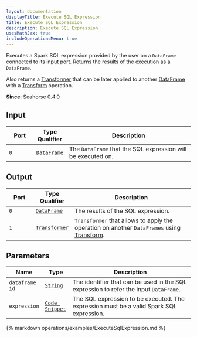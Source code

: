 ```yaml
---
layout: documentation
displayTitle: Execute SQL Expression
title: Execute SQL Expression
description: Execute SQL Expression
usesMathJax: true
includeOperationsMenu: true
---
```


Executes a Spark SQL expression provided by the user on a `DataFrame` connected to its input port.
Returns the results of the execution as a `DataFrame`.

Also returns a [Transformer](../classes/transformer.html) that can be later applied
to another [DataFrame](../classes/dataframe.html) with a [Transform](transform.html) operation.

**Since**: Seahorse 0.4.0

## Input

<table>
<thead>
<tr>
<th style="width:15%">Port</th>
<th style="width:15%">Type Qualifier</th>
<th style="width:70%">Description</th>
</tr>
</thead>
<tbody>
<tr>
<td><code>0</code></td>
<td><code><a href="../classes/dataframe.html">DataFrame</a></code></td>
<td>The <code>DataFrame</code> that the SQL expression will be executed on.</td>
</tr>
</tbody>
</table>

## Output

<table>
<thead>
<tr>
<th style="width:15%">Port</th>
<th style="width:15%">Type Qualifier</th>
<th style="width:70%">Description</th>
</tr>
</thead>
<tbody>
<tr>
<td><code>0</code></td>
<td><code><a href="../classes/dataframe.html">DataFrame</a></code></td>
<td>The results of the SQL expression.</td>
</tr>
<tr>
<td><code>1</code></td><td>
<code><a href="../classes/transformer.html">Transformer</a></code></td>
<td><code>Transformer</code> that allows to apply the operation on another <code>DataFrames</code> using
<a href="transform.html">Transform</a>.</td>
</tr>
</tbody>
</table>

## Parameters

<table class="table">
<thead>
<tr>
<th style="width:15%">Name</th>
<th style="width:15%">Type</th>
<th style="width:70%">Description</th>
</tr>
</thead>
<tbody>
<tr>
<td><code>dataframe id</code></td>
<td><code><a href="../parameter_types.html#string">String</a></code></td>
<td>The identifier that can be used in the SQL expression to refer the input <code>DataFrame</code>.</td>
</tr>
<tr>
<td><code>expression</code></td>
<td><code><a href="../parameter_types.html#code-snippet">Code Snippet</a></code></td>
<td>The SQL expression to be executed. The expression must be a valid Spark SQL expression.</td>
</tr>
</tbody>
</table>

{% markdown operations/examples/ExecuteSqlExpression.md %}
